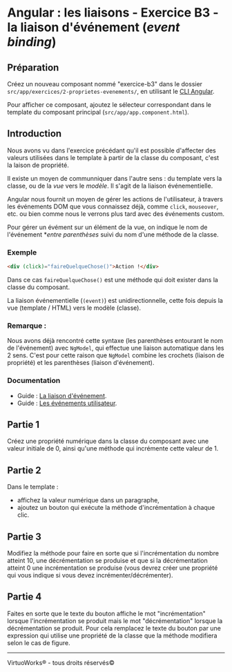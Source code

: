 # Angular : les liaisons - Exercice B3 - la liaison d'événement (_event binding_)


## Préparation
Créez un nouveau composant nommé "exercice-b3" dans le dossier `src/app/exercices/2-proprietes-evenements/`, en utilisant le [CLI Angular](https://angular.io/cli).

Pour afficher ce composant, ajoutez le sélecteur correspondant dans le template du composant principal (`src/app/app.component.html`).


## Introduction

Nous avons vu dans l'exercice précédant qu'il est possible d'affecter des valeurs utilisées dans le template à partir de la classe du composant, c'est la laison de propriété.

Il existe un moyen de communniquer dans l'autre sens : du template vers la classe, ou de la _vue_ vers le _modèle_. Il s'agit de la liaison événementielle.

Angular nous fournit un moyen de gérer les actions de l'utilisateur, à travers les événements DOM que vous connaissez déjà, comme `click`, `mouseover`, etc. ou bien comme nous le verrons plus tard avec des événements custom.

Pour gérer un évément sur un élément de la vue, on indique le nom de l'événement **entre parenthèses* suivi du nom d'une méthode de la classe.

### Exemple
``` html
<div (click)="faireQuelqueChose()">Action !</div>
```

Dans ce cas `faireQuelqueChose()` est une méthode qui doit exister dans la classe du composant.

La liaison événementielle (`(event)`) est unidirectionnelle, cette fois depuis la vue (template / HTML) vers le modèle (classe).

### Remarque :
Nous avons déjà rencontré cette syntaxe (les parenthèses entourant le nom de l'événement) avec `NgModel`, qui effectue une liaison automatique dans les 2 sens. C'est pour cette raison que `NgModel` combine les crochets (liaison de propriété) et les parenthèses (liaison d'événement).

### Documentation
- Guide : [La liaison d'événement](https://angular.io/guide/template-syntax#event-binding-event).
- Guide : [Les événements utilisateur](https://angular.io/guide/user-input).


## Partie 1
Créez une propriété numérique dans la classe du composant avec une valeur initiale de 0, ainsi qu'une méthode qui incrémente cette valeur de 1.


## Partie 2
Dans le template :
- affichez la valeur numérique dans un paragraphe,
- ajoutez un bouton qui exécute la méthode d'incrémentation à chaque clic.


## Partie 3
Modifiez la méthode pour faire en sorte que si l'incrémentation du nombre atteint 10, une décrémentation se produise et que si la décrémentation atteint 0 une incrémentation se produise (vous devrez créer une propriété qui vous indique si vous devez incrémenter/décrémenter).


## Partie 4
Faites en sorte que le texte du bouton affiche le mot "incrémentation" lorsque l'incrémentation se produit mais le mot "décrémentation" lorsque la décrémentation se produit. Pour cela remplacez le texte du bouton par une expression qui utilise une propriété de la classe que la méthode modifiera selon le cas de figure.

---

VirtuoWorks® - tous droits réservés©